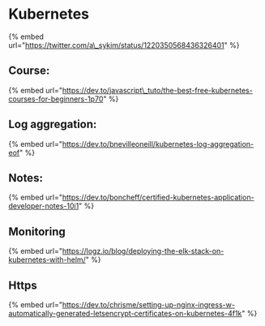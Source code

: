 # Kubernetes

{% embed url="https://twitter.com/a\_sykim/status/1220350568436326401" %}



## Course:

{% embed url="https://dev.to/javascript\_tuto/the-best-free-kubernetes-courses-for-beginners-1p70" %}



## Log aggregation:

{% embed url="https://dev.to/bnevilleoneill/kubernetes-log-aggregation-eof" %}



## Notes:

{% embed url="https://dev.to/boncheff/certified-kubernetes-application-developer-notes-10i1" %}



## Monitoring

{% embed url="https://logz.io/blog/deploying-the-elk-stack-on-kubernetes-with-helm/" %}

## Https

{% embed url="https://dev.to/chrisme/setting-up-nginx-ingress-w-automatically-generated-letsencrypt-certificates-on-kubernetes-4f1k" %}



